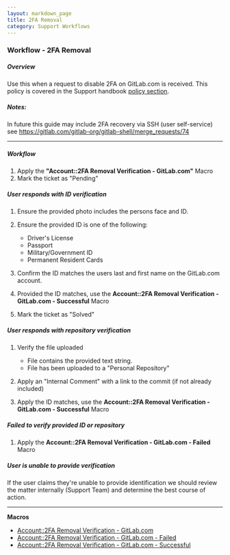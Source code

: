 ```yaml
---
layout: markdown_page
title: 2FA Removal
category: Support Workflows
---
```


### Workflow - 2FA Removal

##### Overview

Use this when a request to disable 2FA on GitLab.com is received. This policy is covered in the Support handbook [policy section](https://about.gitlab.com/handbook/support/#removal-of-2fa-a-name2faremovala). 

##### Notes: 

In future this guide may include 2FA recovery via SSH (user self-service) see <https://gitlab.com/gitlab-org/gitlab-shell/merge_requests/74>

______________

##### Workflow

1. Apply the **"Account::2FA Removal Verification - GitLab.com"** Macro
2. Mark the ticket as "Pending"

##### User responds with ID verification 

1. Ensure the provided photo includes the persons face and ID.

1. Ensure the provided ID is one of the following:
    + Driver's License
    + Passport
    + Military/Government ID
    + Permanent Resident Cards

1. Confirm the ID matches the users last and first name on the GitLab.com account.

1. Provided the ID matches, use the **Account::2FA Removal Verification - GitLab.com - Successful** Macro
2. Mark the ticket as "Solved"


##### User responds with repository verification 

1. Verify the file uploaded
    + File contains the provided text string.
    + File has been uploaded to a "Personal Repository"

2. Apply an "Internal Comment" with a link to the commit (if not already included)
3. Apply the ID matches, use the **Account::2FA Removal Verification - GitLab.com - Successful** Macro

##### Failed to verify provided ID or repository 

1. Apply the **Account::2FA Removal Verification - GitLab.com - Failed** Macro


##### User is unable to provide verification

If the user claims they're unable to provide identification we should review the matter internally (Support Team) and determine the best course of action. 

__________________

**Macros**

* [Account::2FA Removal Verification - GitLab.com](https://gitlab.zendesk.com/agent/admin/macros/103721068)
* [Account::2FA Removal Verification - GitLab.com - Failed](https://gitlab.zendesk.com/agent/admin/macros/103790308)
* [Account::2FA Removal Verification - GitLab.com - Successful](https://gitlab.zendesk.com/agent/admin/macros/103772548)
